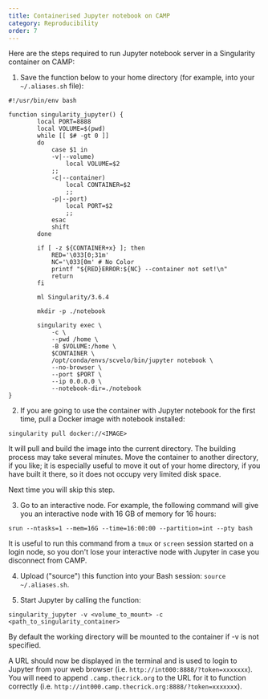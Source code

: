 ```yaml
---
title: Containerised Jupyter notebook on CAMP
category: Reproducibility
order: 7
---
```


Here are the steps required to run Jupyter notebook server in a Singularity container on CAMP:

1) Save the function below to your home directory (for example, into your `~/.aliases.sh` file):

```
#!/usr/bin/env bash

function singularity_jupyter() {
        local PORT=8888
        local VOLUME=$(pwd)
        while [[ $# -gt 0 ]]
        do
            case $1 in
            -v|--volume)
                local VOLUME=$2
            ;;
            -c|--container)
                local CONTAINER=$2
                ;;
            -p|--port)
                local PORT=$2
                ;;
            esac
            shift
        done

        if [ -z ${CONTAINER+x} ]; then
            RED='\033[0;31m' 
            NC='\033[0m' # No Color
            printf "${RED}ERROR:${NC} --container not set!\n"
            return
        fi

        ml Singularity/3.6.4

        mkdir -p ./notebook

        singularity exec \
            -c \
            --pwd /home \
            -B $VOLUME:/home \
            $CONTAINER \
            /opt/conda/envs/scvelo/bin/jupyter notebook \
            --no-browser \
            --port $PORT \
            --ip 0.0.0.0 \
            --notebook-dir=./notebook
}
```

2) If you are going to use the container with Jupyter notebook for the first time, pull a Docker image with notebook installed:

`singularity pull docker://<IMAGE>`

It will pull and build the image into the current directory. The building process may take several minutes. Move the container to another directory, if you like; it is especially useful to move it out of your home directory, if you have built it there, so it does not occupy very limited disk space. 

Next time you will skip this step.

3) Go to an interactive node. For example, the following command will give you an interactive node with 16 GB of memory for 16 hours:

`srun --ntasks=1 --mem=16G --time=16:00:00 --partition=int --pty bash`

It is useful to run this command from a `tmux` or `screen` session started on a login node, so you don't lose your interactive node with Jupyter in case you disconnect from CAMP.

4) Upload ("source") this function into your Bash session: `source ~/.aliases.sh`.

5) Start Jupyter by calling the function: 

`singularity_jupyter -v <volume_to_mount> -c <path_to_singularity_container>`

By default the working directory will be mounted to the container if -v is not specified.

A URL should now be displayed in the terminal and is used to login to Jupyter from your web browser (i.e. `http://int000:8888/?token=xxxxxxx`). You will need to append `.camp.thecrick.org` to the URL for it to function correctly (i.e. `http://int000.camp.thecrick.org:8888/?token=xxxxxxx`).